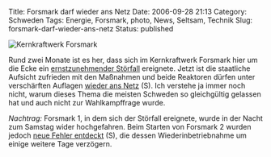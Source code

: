 Title: Forsmark darf wieder ans Netz
Date: 2006-09-28 21:13
Category: Schweden
Tags: Energie, Forsmark, photo, News, Seltsam, Technik
Slug: forsmark-darf-wieder-ans-netz
Status: published

![Kernkraftwerk
Forsmark](/pic/forsmark.jpg "Kernkraftwerk Forsmark")

Rund zwei Monate ist es her, dass sich im Kernkraftwerk Forsmark hier um
die Ecke ein [ernstzunehmender
Störfall](http://www.fiket.de/2006/07/27/stoerfall-im-kernkraftwerk/)
ereignete. Jetzt ist die staatliche Aufsicht zufrieden mit den Maßnahmen
und beide Reaktoren dürfen unter verschärften Auflagen [wieder ans
Netz](http://www.sr.se/Ekot/artikel.asp?artikel=954245) (S). Ich
verstehe ja immer noch nicht, warum dieses Thema die meisten Schweden so
gleichgültig gelassen hat und auch nicht zur Wahlkampffrage wurde.

*Nachtrag:* Forsmark 1, in dem sich der Störfall ereignete, wurde in der
Nacht zum Samstag wider hochgefahren. Beim Starten von Forsmark 2 wurden
jedoch [neue Fehler
entdeckt](http://www.sr.se/Ekot/artikel.asp?artikel=955894) (S), die
dessen Wiederinbetriebnahme um einige weitere Tage verzögern.

